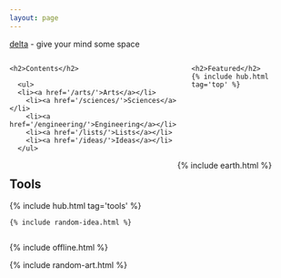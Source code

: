 ```yaml
---
layout: page
---
```



<p><a href="/about">delta</a> - give your mind some space</p>


<div class="columns is-vcentered">

  <div class="column is-4">


    <h2>Contents</h2>

      <ul>
      <li><a href='/arts/'>Arts</a></li>
        <li><a href='/sciences/'>Sciences</a></li>
        <li><a href='/engineering/'>Engineering</a></li>
        <li><a href='/lists/'>Lists</a></li>
        <li><a href='/ideas/'>Ideas</a></li>
      </ul>

  </div>

  <div class="column is-4">

    <h2>Featured</h2>
    {% include hub.html tag='top' %}

  </div>


</div>

<div class="columns">


  <div class="column is-4">
    <h2>Tools</h2>
    {% include hub.html tag='tools' %}
    
    {% include random-idea.html %}

  </div>

  <div class="column is-4"> 
    {% include earth.html %}
  </div>


</div>

{% include offline.html  %}

{% include random-art.html %}




